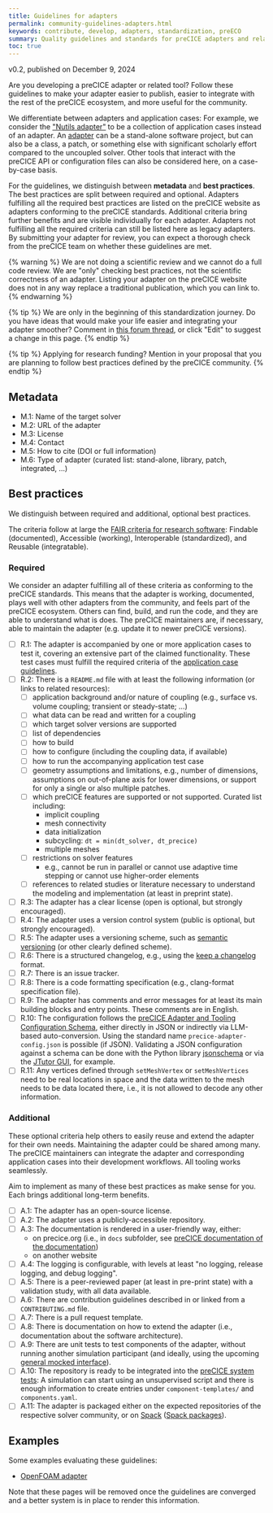 ```yaml
---
title: Guidelines for adapters
permalink: community-guidelines-adapters.html
keywords: contribute, develop, adapters, standardization, preECO
summary: Quality guidelines and standards for preCICE adapters and related tools
toc: true
---
```


v0.2, published on December 9, 2024

Are you developing a preCICE adapter or related tool? Follow these guidelines to make your adapter easier to publish, easier to integrate with the rest of the preCICE ecosystem, and more useful for the community.

We differentiate between adapters and application cases: For example, we consider the ["Nutils adapter"](https://precice.org/adapter-nutils.html) to be a collection of application cases instead of an adapter. An [adapter](https://precice.org/couple-your-code-overview.html) can be a stand-alone software project, but can also be a class, a patch, or something else with significant scholarly effort compared to the uncoupled solver. Other tools that interact with the preCICE API or configuration files can also be considered here, on a case-by-case basis.

For the guidelines, we distinguish between **metadata** and **best practices**. The best practices are split between required and optional. Adapters fulfilling all the required best practices are listed on the preCICE website as adapters conforming to the preCICE standards. Additional criteria bring further benefits and are visible individually for each adapter. Adapters not fulfilling all the required criteria can still be listed here as legacy adapters. By submitting your adapter for review, you can expect a thorough check from the preCICE team on whether these guidelines are met.

{% warning %}
We are not doing a scientific review and we cannot do a full code review. We are "only" checking best practices, not the scientific correctness of an adapter. Listing your adapter on the preCICE website does not in any way replace a traditional publication, which you can link to.
{% endwarning %}

{% tip %}
We are only in the beginning of this standardization journey. Do you have ideas that would make your life easier and integrating your adapter smoother? Comment in [this forum thread](https://precice.discourse.group/t/2125), or click "Edit" to suggest a change in this page.
{% endtip  %}

{% tip %}
Applying for research funding? Mention in your proposal that you are planning to follow best practices defined by the preCICE community.
{% endtip  %}

## Metadata

- M.1: Name of the target solver
- M.2: URL of the adapter
- M.3: License
- M.4: Contact
- M.5: How to cite (DOI or full information)
- M.6: Type of adapter (curated list: stand-alone, library, patch, integrated, ...)

## Best practices

We distinguish between required and additional, optional best practices.

The criteria follow at large the [FAIR criteria for research software](https://doi.org/10.1038/s41597-022-01710-x): Findable (documented), Accessible (working), Interoperable (standardized), and Reusable (integratable).

### Required

We consider an adapter fulfilling all of these criteria as conforming to the preCICE standards. This means that the adapter is working, documented, plays well with other adapters from the community, and feels part of the preCICE ecosystem. Others can find, build, and run the code, and they are able to understand what is does. The preCICE maintainers are, if necessary, able to maintain the adapter (e.g. update it to newer preCICE versions).

- [ ] R.1: The adapter is accompanied by one or more application cases to test it, covering an extensive part of the claimed functionality. These test cases must fulfill the required criteria of the [application case guidelines](community-guidelines-application-cases.html).
- [ ] R.2: There is a `README.md` file with at least the following information (or links to related resources):
  - [ ] application background and/or nature of coupling (e.g., surface vs. volume coupling; transient or steady-state; ...)
  - [ ] what data can be read and written for a coupling
  - [ ] which target solver versions are supported
  - [ ] list of dependencies
  - [ ] how to build
  - [ ] how to configure (including the coupling data, if available)
  - [ ] how to run the accompanying application test case
  - [ ] geometry assumptions and limitations, e.g., number of dimensions, assumptions on out-of-plane axis for lower dimensions, or support for only a single or also multiple patches.
  - [ ] which preCICE features are supported or not supported. Curated list including:
    - implicit coupling
    - mesh connectivity
    - data initialization
    - subcycling: `dt = min(dt_solver, dt_precice)`
    - multiple meshes
  - [ ] restrictions on solver features
    - e.g., cannot be run in parallel or cannot use adaptive time stepping or cannot use higher-order elements
  - [ ] references to related studies or literature necessary to understand the modeling and implementation (at least in preprint state).
- [ ] R.3: The adapter has a clear license (open is optional, but strongly encouraged).
- [ ] R.4: The adapter uses a version control system (public is optional, but strongly encouraged).
- [ ] R.5: The adapter uses a versioning scheme, such as [semantic versioning](https://semver.org/) (or other clearly defined scheme).
- [ ] R.6: There is a structured changelog, e.g., using the [keep a changelog](https://keepachangelog.com/) format.
- [ ] R.7: There is an issue tracker.
- [ ] R.8: There is a code formatting specification (e.g., clang-format specification file).
- [ ] R.9: The adapter has comments and error messages for at least its main building blocks and entry points. These comments are in English.
- [ ] R.10: The configuration follows the [preCICE Adapter and Tooling Configuration Schema](https://github.com/precice/preeco-orga/blob/main/adapter-config-schema/preatcs.json), either directly in JSON or indirectly via LLM-based auto-conversion. Using the standard name `precice-adapter-config.json` is possible (if JSON). Validating a JSON configuration against a schema can be done with the Python library [jsonschema](https://pypi.org/project/jsonschema/) or via the [JTutor GUI](https://validationproofs.oa.r.appspot.com/), for example.
- [ ] R.11: Any vertices defined through `setMeshVertex` or `setMeshVertices` need to be real locations in space and the data written to the mesh needs to be data located there, i.e., it is not allowed to decode any other information.

### Additional

These optional criteria help others to easily reuse and extend the adapter for their own needs. Maintaining the adapter could be shared among many. The preCICE maintainers can integrate the adapter and corresponding application cases into their development workflows. All tooling works seamlessly.

Aim to implement as many of these best practices as make sense for you. Each brings additional long-term benefits.

- [ ] A.1: The adapter has an open-source license.
- [ ] A.2: The adapter uses a publicly-accessible repository.
- [ ] A.3: The documentation is rendered in a user-friendly way, either:
  - on precice.org (i.e., in `docs` subfolder, see [preCICE documentation of the documentation](https://precice.org/docs-meta-overview.html))
  - on another website
- [ ] A.4: The logging is configurable, with levels at least "no logging, release logging, and debug logging".
- [ ] A.5: There is a peer-reviewed paper (at least in pre-print state) with a validation study, with all data available.
- [ ] A.6: There are contribution guidelines described in or linked from a `CONTRIBUTING.md` file.
- [ ] A.7: There is a pull request template.
- [ ] A.8: There is documentation on how to extend the adapter (i.e., documentation about the software architecture).
- [ ] A.9: There are unit tests to test components of the adapter, without running another simulation participant (and ideally, using the upcoming [general mocked interface](https://github.com/precice/preeco-orga/issues/4)).
- [ ] A.10: The repository is ready to be integrated into the [preCICE system tests](https://precice.org/dev-docs-system-tests.html): A simulation can start using an unsupervised script and there is enough information to create entries under `component-templates/` and `components.yaml`.
- [ ] A.11: The adapter is packaged either on the expected repositories of the respective solver community, or on [Spack](https://spack.io/) ([Spack packages](https://packages.spack.io/)).

## Examples

Some examples evaluating these guidelines:

- [OpenFOAM adapter](https://precice.org/community-guidelines-adapters-openfoam.html)

Note that these pages will be removed once the guidelines are converged and a better system is in place to render this information.
